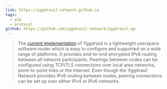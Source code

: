 ```yaml
---
link: https://yggdrasil-network.github.io
tags:
  - p2p
  - protocol
github: https://github.com/yggdrasil-network/yggdrasil-go
---
```

> The [current implementation](https://yggdrasil-network.github.io/implementation.html) of Yggdrasil is a lightweight userspace software router which is easy to configure and supported on a wide range of platforms. It provides end-to-end encrypted IPv6 routing between all network participants. Peerings between nodes can be configured using TCP/TLS connections over local area networks, point-to-point links or the Internet. Even though the Yggdrasil Network provides IPv6 routing between nodes, peering connections can be set up over either IPv4 or IPv6 networks.